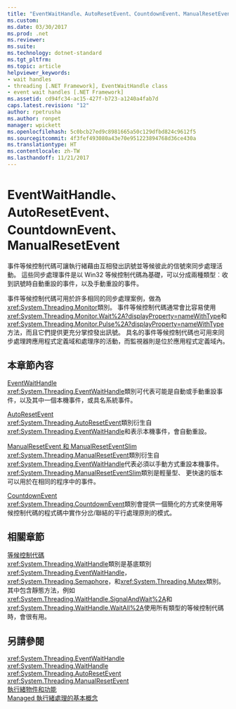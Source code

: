 ```yaml
---
title: "EventWaitHandle、AutoResetEvent、CountdownEvent、ManualResetEvent"
ms.custom: 
ms.date: 03/30/2017
ms.prod: .net
ms.reviewer: 
ms.suite: 
ms.technology: dotnet-standard
ms.tgt_pltfrm: 
ms.topic: article
helpviewer_keywords:
- wait handles
- threading [.NET Framework], EventWaitHandle class
- event wait handles [.NET Framework]
ms.assetid: cd94fc34-ac15-427f-b723-a1240a4fab7d
caps.latest.revision: "12"
author: rpetrusha
ms.author: ronpet
manager: wpickett
ms.openlocfilehash: 5c0bcb27ed9c8981665a50c129dfbd824c9612f5
ms.sourcegitcommit: 4f3fef493080a43e70e951223894768d36ce430a
ms.translationtype: HT
ms.contentlocale: zh-TW
ms.lasthandoff: 11/21/2017
---
```

# <a name="eventwaithandle-autoresetevent-countdownevent-manualresetevent"></a>EventWaitHandle、AutoResetEvent、CountdownEvent、ManualResetEvent
事件等候控制代碼可讓執行緒藉由互相發出訊號並等候彼此的信號來同步處理活動。 這些同步處理事件是以 Win32 等候控制代碼為基礎，可以分成兩種類型︰收到訊號時自動重設的事件，以及手動重設的事件。  
  
 事件等候控制代碼可用於許多相同的同步處理案例，做為<xref:System.Threading.Monitor>類別。 事件等候控制代碼通常會比容易使用<xref:System.Threading.Monitor.Wait%2A?displayProperty=nameWithType>和<xref:System.Threading.Monitor.Pulse%2A?displayProperty=nameWithType>方法，而且它們提供更充分掌控發出訊號。 具名的事件等候控制代碼也可用來同步處理跨應用程式定義域和處理序的活動，而監視器則是位於應用程式定義域內。  
  
## <a name="in-this-section"></a>本章節內容  
 [EventWaitHandle](../../../docs/standard/threading/eventwaithandle.md)  
 <xref:System.Threading.EventWaitHandle>類別可代表可能是自動或手動重設事件，以及其中一個本機事件，或具名系統事件。  
  
 [AutoResetEvent](../../../docs/standard/threading/autoresetevent.md)  
 <xref:System.Threading.AutoResetEvent>類別衍生自<xref:System.Threading.EventWaitHandle>和表示本機事件，會自動重設。  
  
 [ManualResetEvent 和 ManualResetEventSlim](../../../docs/standard/threading/manualresetevent-and-manualreseteventslim.md)  
 <xref:System.Threading.ManualResetEvent>類別衍生自<xref:System.Threading.EventWaitHandle>代表必須以手動方式重設本機事件。 <xref:System.Threading.ManualResetEventSlim>類別是輕量型、 更快速的版本可以用於在相同的程序中的事件。  
  
 [CountdownEvent](../../../docs/standard/threading/countdownevent.md)  
 <xref:System.Threading.CountdownEvent>類別會提供一個簡化的方式來使用等候控制代碼的程式碼中實作分岔/聯結的平行處理原則的模式。  
  
## <a name="related-sections"></a>相關章節  
 [等候控制代碼](http://msdn.microsoft.com/library/48d10b6f-5fd7-407c-86ab-0179aef72489)  
 <xref:System.Threading.WaitHandle>類別是基底類別<xref:System.Threading.EventWaitHandle>， <xref:System.Threading.Semaphore>，和<xref:System.Threading.Mutex>類別。 其中包含靜態方法，例如<xref:System.Threading.WaitHandle.SignalAndWait%2A>和<xref:System.Threading.WaitHandle.WaitAll%2A>使用所有類型的等候控制代碼時，會很有用。  
  
## <a name="see-also"></a>另請參閱  
 <xref:System.Threading.EventWaitHandle>  
 <xref:System.Threading.WaitHandle>  
 <xref:System.Threading.AutoResetEvent>  
 <xref:System.Threading.ManualResetEvent>  
 [執行緒物件和功能](../../../docs/standard/threading/threading-objects-and-features.md)  
 [Managed 執行緒處理的基本概念](../../../docs/standard/threading/managed-threading-basics.md)
